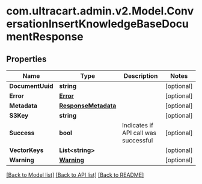 
# com.ultracart.admin.v2.Model.ConversationInsertKnowledgeBaseDocumentResponse

## Properties

Name | Type | Description | Notes
------------ | ------------- | ------------- | -------------
**DocumentUuid** | **string** |  | [optional] 
**Error** | [**Error**](Error.md) |  | [optional] 
**Metadata** | [**ResponseMetadata**](ResponseMetadata.md) |  | [optional] 
**S3Key** | **string** |  | [optional] 
**Success** | **bool** | Indicates if API call was successful | [optional] 
**VectorKeys** | **List&lt;string&gt;** |  | [optional] 
**Warning** | [**Warning**](Warning.md) |  | [optional] 

[[Back to Model list]](../README.md#documentation-for-models)
[[Back to API list]](../README.md#documentation-for-api-endpoints)
[[Back to README]](../README.md)

